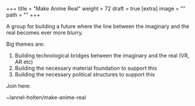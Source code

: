 
+++
title = "Make Anime Real"
weight = 72
draft = true
[extra]
image = ""
path = ""
+++

A group for building a future where the line between the imaginary and the real becomes ever more blurry.

Big themes are:

 1. Building technological bridges between the imaginary and the real (VR, AR etc)
 2. Building the necessary material foundation to support this
 3. Building the necessary political structures to support this

Join here:

~lannel-holten/make-anime-real

